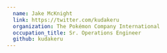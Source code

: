 ```yaml
---
  name: Jake McKnight
  link: https://twitter.com/kudakeru
  organization: The Pokémon Company International
  occupation_title: Sr. Operations Engineer
  github: kudakeru
---
```

